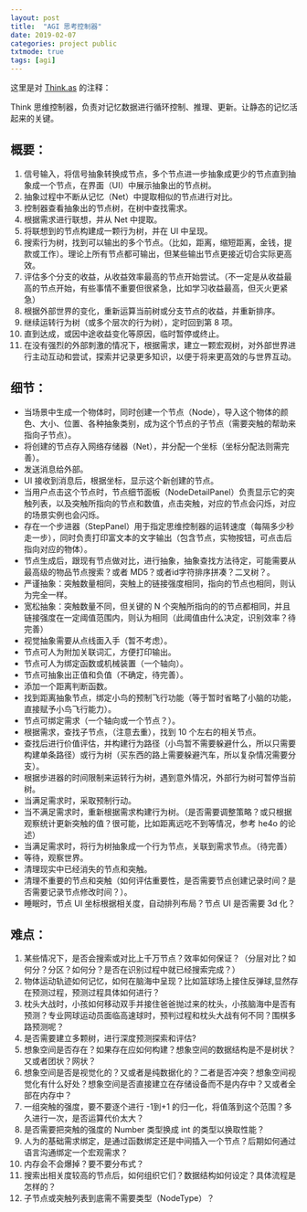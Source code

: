 ```yaml
---
layout: post
title:  "AGI 思考控制器"
date: 2019-02-07
categories: project public
txtmode: true
tags: [agi]
---
```

这里是对 [Think.as][link1] 的注释：

Think 思维控制器，负责对记忆数据进行循环控制、推理、更新。让静态的记忆活起来的关键。

## 概要：

1. 信号输入，将信号抽象转换成节点，多个节点进一步抽象成更少的节点直到抽象成一个节点，在界面（UI）中展示抽象出的节点树。
2. 抽象过程中不断从记忆（Net）中提取相似的节点进行对比。
3. 控制器查看抽象出的节点树，在树中查找需求。
4. 根据需求进行联想，并从 Net 中提取。
5. 将联想到的节点构建成一颗行为树，并在 UI 中呈现。
6. 搜索行为树，找到可以输出的多个节点。（比如，距离，缩短距离，金钱，提款或工作）。理论上所有节点都可输出，但某些输出节点更接近切合实际更高效。
7. 评估多个分支的收益，从收益效率最高的节点开始尝试。（不一定是从收益最高的节点开始，有些事情不重要但很紧急，比如学习收益最高，但灭火更紧急）
8. 根据外部世界的变化，重新运算当前树或分支节点的收益，并重新排序。
9. 继续运转行为树（或多个层次的行为树），定时回到第 8 项。
10. 直到达成，或因中途收益变化等原因，临时暂停或终止。
11. 在没有强烈的外部刺激的情况下，根据需求，建立一颗宏观树，对外部世界进行主动互动和尝试，探索并记录更多知识，以便于将来更高效的与世界互动。

## 细节：

* 当场景中生成一个物体时，同时创建一个节点（Node），导入这个物体的颜色、大小、位置、各种抽象类别，成为这个节点的子节点（需要突触的帮助来指向子节点）。
* 将创建的节点存入网络存储器（Net），并分配一个坐标（坐标分配法则需完善）。
* 发送消息给外部。
* UI 接收到消息后，根据坐标，显示这个新创建的节点。
* 当用户点击这个节点时，节点细节面板（NodeDetailPanel）负责显示它的突触列表，以及突触所指向的节点和数值，点击突触，对应的节点会闪烁，对应的场景实例也会闪烁。
* 存在一个步进器（StepPanel）用于指定思维控制器的运转速度（每隔多少秒走一步），同时负责打印富文本的文字输出（包含节点，实物按钮，可点击后指向对应的物体）。
* 节点生成后，跟现有节点做对比，进行抽象，抽象查找方法待定，可能需要从最高级的物品节点搜索？或者 MD5？或者id字符排序拼凑？二叉树？。
* 严谨抽象：突触数量相同，突触上的链接强度相同，指向的节点也相同，则认为完全一样。
* 宽松抽象：突触数量不同，但关键的 N 个突触所指向的的节点都相同，并且链接强度在一定阈值范围内，则认为相同（此阈值由什么决定，识别效率？待完善）
* 视觉抽象需要从点线面入手（暂不考虑）。
* 节点可人为附加关联词汇，方便打印输出。
* 节点可人为绑定函数或机械装置（一个轴向）。
* 节点可抽象出正值和负值（不确定，待完善）。
* 添加一个距离判断函数。
* 找到距离抽象节点，绑定小鸟的预制飞行功能（等于暂时省略了小脑的功能，直接赋予小鸟飞行能力）。
* 节点可绑定需求（一个轴向或一个节点？）。
* 根据需求，查找子节点，（注意去重），找到 10 个左右的相关节点。
* 查找后进行价值评估，并构建行为路径（小鸟暂不需要躲避什么，所以只需要构建单条路径）或行为树（买东西的路上需要躲避汽车，所以复杂情况需要分支）。
* 根据步进器的时间限制来运转行为树，遇到意外情况，外部行为树可暂停当前树。
* 当满足需求时，采取预制行动。
* 当不满足需求时，重新根据需求构建行为树。（是否需要调整策略？或只根据观察统计更新突触的值？很可能，比如距离远吃不到等情况，参考 he4o 的论述）
* 当满足需求时，将行为树抽象成一个行为节点，关联到需求节点。（待完善）
* 等待，观察世界。
* 清理现实中已经消失的节点和突触。
* 清理不重要的节点和突触（如何评估重要性，是否需要节点创建记录时间？是否需要记录节点修改时间？）。
* 睡眠时，节点 UI 坐标根据相关度，自动排列布局？节点 UI 是否需要 3d 化？

## 难点：

1. 某些情况下，是否会搜索或对比上千万节点？效率如何保证？（分层对比？如何分？分区？如何分？是否在识别过程中就已经搜索完成？）
2. 物体运动轨迹如何记忆，如何在脑海中呈现？比如篮球场上接住反弹球,显然存在预测过程，预测过程具体如何进行？
3. 枕头大战时，小孩如何移动双手并接住爸爸抛过来的枕头，小孩脑海中是否有预测？专业网球运动员面临高速球时，预判过程和枕头大战有何不同？围棋多路预测呢？
4. 是否需要建立多颗树，进行深度预测探索和评估?
5. 想象空间是否存在？如果存在应如何构建？想象空间的数据结构是不是树状？又或者团状？网状？
6. 想象空间是否是视觉化的？又或者是纯数据化的？二者是否冲突？想象空间视觉化有什么好处？想象空间是否直接建立在存储设备而不是内存中？又或者全部在内存中？
7. 一组突触的强度，要不要逐个进行 -1到+1 的归一化，将值落到这个范围？多久进行一次，是否运算代价太大？
8. 是否需要把突触的强度的 Number 类型换成 int 的类型以换取性能？
9. 人为的基础需求绑定，是通过函数绑定还是中间插入一个节点？后期如何通过语言沟通绑定一个宏观需求？
10. 内存会不会爆掉？要不要分布式？
12. 搜索出相关度较高的节点后，如何组织它们？数据结构如何设定？具体流程是怎样的？
13. 子节点或突触列表到底需不需要类型（NodeType）？

[link1]: https://jekyllrb.com/docs/home